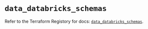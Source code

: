 # `data_databricks_schemas`

Refer to the Terraform Registory for docs: [`data_databricks_schemas`](https://registry.terraform.io/providers/databricks/databricks/1.17.0/docs/data-sources/schemas).

